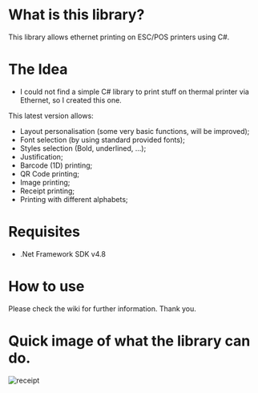 # What is this library?
This library allows ethernet printing on ESC/POS printers using C#.

# The Idea
- I could not find a simple C# library to print stuff on thermal printer via Ethernet, so I created this one.


This latest version allows:
- Layout personalisation (some very basic functions, will be improved);
- Font selection (by using standard provided fonts);
- Styles selection (Bold, underlined, ...);
- Justification;
- Barcode (1D) printing;
- QR Code printing;
- Image printing;
- Receipt printing;
- Printing with different alphabets;

# Requisites
- .Net Framework SDK v4.8

# How to use
Please check the wiki for further information.
Thank you.

# Quick image of what the library can do.

![receipt](https://user-images.githubusercontent.com/106067524/178227448-eb8f762f-c594-4bcb-8b18-48678ee65fe4.png)
